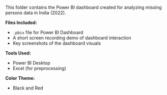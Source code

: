 This folder contains the Power BI dashboard created for analyzing missing persons data in India (2022).

**Files Included:**
- `.pbix` file for Power BI Dashboard
- A short screen recording demo of dashboard interaction
- Key screenshots of the dashboard visuals

**Tools Used:**
- Power BI Desktop
- Excel (for preprocessing)

**Color Theme:**
- Black and Red
